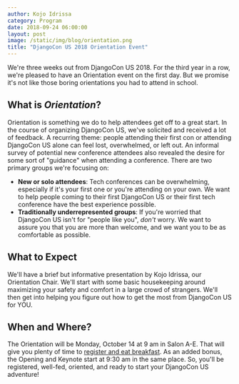 ```yaml
---
author: Kojo Idrissa
category: Program
date: 2018-09-24 06:00:00
layout: post
image: /static/img/blog/orientation.png
title: "DjangoCon US 2018 Orientation Event"
---
```


We're three weeks out from DjangoCon US 2018. For the third year in a row, we're pleased to have an Orientation event on the first day. But we promise it's not like those boring orientations you had to attend in school.

## What is *Orientation*?
Orientation is something we do to help attendees get off to a great start. In the course of organizing DjangoCon US, we've solicited and received a lot of feedback. A recurring theme: people attending their first con or attending DjangoCon US alone can feel lost, overwhelmed, or left out. An informal survey of potential new conference attendees also revealed the desire for some sort of "guidance" when attending a conference. There are two primary groups we're focusing on:

-  **New or solo attendees**: Tech conferences can be overwhelming, especially if it's your first one or you're attending on your own. We want to help people coming to their first DjangoCon US or their first tech conference have the best experience possible.
-  **Traditionally underrepresented groups**: If you're worried that DjangoCon US isn't for "people like you", *don't* worry. We want to assure you that you are more than welcome, and we want you to be as comfortable as possible.

## What to Expect
We'll have a brief but informative presentation by Kojo Idrissa, our Orientation Chair. We'll start with some basic housekeeping around maximizing your safety and comfort in a large crowd of strangers. We'll then get into helping you figure out how to get the most from DjangoCon US for YOU.

## When and Where?
The Orientation will be Monday, October 14 at 9 am in Salon A-E. That will give you plenty of time to [register and eat breakfast](https://2018.djangocon.us/talks/). As an added bonus, the Opening and Keynote start at 9:30 am in the same place. So, you'll be registered, well-fed, oriented, and ready to start your DjangoCon US adventure!
